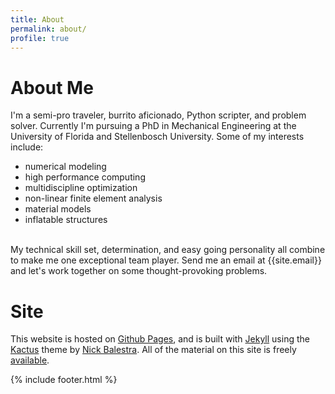 ```yaml
---
title: About
permalink: about/
profile: true
---
```


# About Me
I'm a semi-pro traveler, burrito aficionado, Python scripter, and problem solver. Currently I'm pursuing a PhD in Mechanical Engineering at the University of Florida and Stellenbosch University. Some of my interests include:

- numerical modeling
- high performance computing
- multidiscipline optimization
- non-linear finite element analysis
- material models 
- inflatable structures

<br />
My technical skill set, determination, and easy going personality all combine to make me one exceptional team player. Send me an email at {{site.email}} and let's work together on some thought-provoking problems.

# Site
This website is hosted on [Github Pages](https://pages.github.com), and is built with [Jekyll](https://jekyllrb.com/) using the [Kactus](https://github.com/nickbalestra/kactus) theme by [Nick Balestra](http://nick.balestra.ch). All of the material on this site is freely [available](https://github.com/cjekel/cjekel.github.io).

{% include footer.html %}